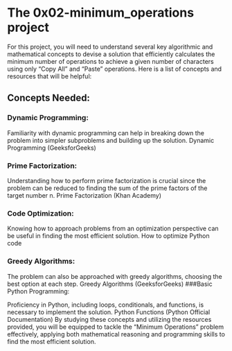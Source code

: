 # The 0x02-minimum_operations project

For this project, you will need to understand several key algorithmic and mathematical concepts to devise a solution that efficiently calculates the minimum number of operations to achieve a given number of characters using only “Copy All” and “Paste” operations. Here is a list of concepts and resources that will be helpful:

## Concepts Needed:
### Dynamic Programming:

Familiarity with dynamic programming can help in breaking down the problem into simpler subproblems and building up the solution.
Dynamic Programming (GeeksforGeeks)
### Prime Factorization:

Understanding how to perform prime factorization is crucial since the problem can be reduced to finding the sum of the prime factors of the target number n.
Prime Factorization (Khan Academy)
### Code Optimization:

Knowing how to approach problems from an optimization perspective can be useful in finding the most efficient solution.
How to optimize Python code
### Greedy Algorithms:

The problem can also be approached with greedy algorithms, choosing the best option at each step.
Greedy Algorithms (GeeksforGeeks)
###Basic Python Programming:

Proficiency in Python, including loops, conditionals, and functions, is necessary to implement the solution.
Python Functions (Python Official Documentation)
By studying these concepts and utilizing the resources provided, you will be equipped to tackle the “Minimum Operations” problem effectively, applying both mathematical reasoning and programming skills to find the most efficient solution.
